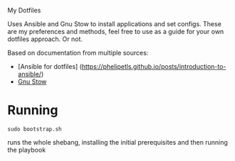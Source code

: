 My Dotfiles

Uses Ansible and Gnu Stow to install applications and set configs.  These are my preferences and methods, feel free to 
use as a guide for your own dotfiles approach.  Or not.

Based on documentation from multiple sources:
* [Ansible for dotfiles] (https://phelipetls.github.io/posts/introduction-to-ansible/)
* [Gnu Stow](https://medium.com/quick-programming/managing-dotfiles-with-gnu-stow-9b04c155ebad)

# Running

`sudo bootstrap.sh` 

runs the whole shebang, installing the initial prerequisites and then running the playbook

